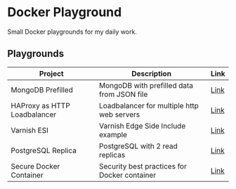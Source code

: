 # Docker Playground

Small Docker playgrounds for my daily work.

## Playgrounds

| Project | Description | Link |
| --- | --- | --- |
| MongoDB Prefilled | MongoDB with prefilled data from JSON file | [Link](./mongodb-prefilled/)
| HAProxy as HTTP Loadbalancer | Loadbalancer for multiple http web servers | [Link](./haproxy-http-loadbalancer/)
| Varnish ESI | Varnish Edge Side Include example | [Link](./varnish-edge-side-include/)
| PostgreSQL Replica | PostgreSQL with 2 read replicas | [Link](./postgresql-db-replicas/)
| Secure Docker Container | Security best practices for Docker container | [Link](./secure-docker-container/)
